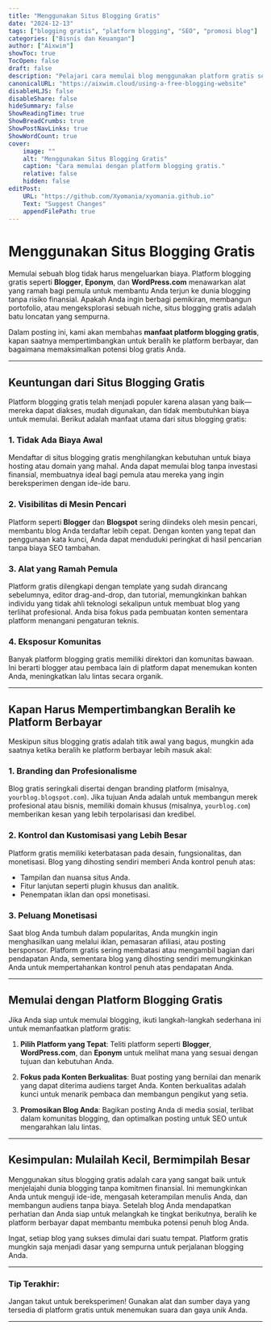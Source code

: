 ```yaml
---
title: "Menggunakan Situs Blogging Gratis"
date: "2024-12-13"
tags: ["blogging gratis", "platform blogging", "SEO", "promosi blog"]
categories: ["Bisnis dan Keuangan"]
author: ["Aixwim"]
showToc: true
TocOpen: false
draft: false
description: "Pelajari cara memulai blog menggunakan platform gratis seperti Blogger dan Eponym. Sempurna untuk pemula yang ingin menjelajahi blogging tanpa biaya awal."
canonicalURL: "https://aixwim.cloud/using-a-free-blogging-website"
disableHLJS: false
disableShare: false
hideSummary: false
ShowReadingTime: true
ShowBreadCrumbs: true
ShowPostNavLinks: true
ShowWordCount: true
cover:
    image: ""
    alt: "Menggunakan Situs Blogging Gratis"
    caption: "Cara memulai dengan platform blogging gratis."
    relative: false
    hidden: false
editPost:
    URL: "https://github.com/Xyomania/xyomania.github.io"
    Text: "Suggest Changes"
    appendFilePath: true
---
```


# Menggunakan Situs Blogging Gratis

Memulai sebuah blog tidak harus mengeluarkan biaya. Platform blogging gratis seperti **Blogger**, **Eponym**, dan **WordPress.com** menawarkan alat yang ramah bagi pemula untuk membantu Anda terjun ke dunia blogging tanpa risiko finansial. Apakah Anda ingin berbagi pemikiran, membangun portofolio, atau mengeksplorasi sebuah niche, situs blogging gratis adalah batu loncatan yang sempurna.

Dalam posting ini, kami akan membahas **manfaat platform blogging gratis**, kapan saatnya mempertimbangkan untuk beralih ke platform berbayar, dan bagaimana memaksimalkan potensi blog gratis Anda.

---

## Keuntungan dari Situs Blogging Gratis

Platform blogging gratis telah menjadi populer karena alasan yang baik—mereka dapat diakses, mudah digunakan, dan tidak membutuhkan biaya untuk memulai. Berikut adalah manfaat utama dari situs blogging gratis:

### 1. **Tidak Ada Biaya Awal**  
Mendaftar di situs blogging gratis menghilangkan kebutuhan untuk biaya hosting atau domain yang mahal. Anda dapat memulai blog tanpa investasi finansial, membuatnya ideal bagi pemula atau mereka yang ingin bereksperimen dengan ide-ide baru.

### 2. **Visibilitas di Mesin Pencari**  
Platform seperti **Blogger** dan **Blogspot** sering diindeks oleh mesin pencari, membantu blog Anda terdaftar lebih cepat. Dengan konten yang tepat dan penggunaan kata kunci, Anda dapat menduduki peringkat di hasil pencarian tanpa biaya SEO tambahan.

### 3. **Alat yang Ramah Pemula**  
Platform gratis dilengkapi dengan template yang sudah dirancang sebelumnya, editor drag-and-drop, dan tutorial, memungkinkan bahkan individu yang tidak ahli teknologi sekalipun untuk membuat blog yang terlihat profesional. Anda bisa fokus pada pembuatan konten sementara platform menangani pengaturan teknis.

### 4. **Eksposur Komunitas**  
Banyak platform blogging gratis memiliki direktori dan komunitas bawaan. Ini berarti blogger atau pembaca lain di platform dapat menemukan konten Anda, meningkatkan lalu lintas secara organik.

---

## Kapan Harus Mempertimbangkan Beralih ke Platform Berbayar

Meskipun situs blogging gratis adalah titik awal yang bagus, mungkin ada saatnya ketika beralih ke platform berbayar lebih masuk akal:

### 1. **Branding dan Profesionalisme**  
Blog gratis seringkali disertai dengan branding platform (misalnya, `yourblog.blogspot.com`). Jika tujuan Anda adalah untuk membangun merek profesional atau bisnis, memiliki domain khusus (misalnya, `yourblog.com`) memberikan kesan yang lebih terpolarisasi dan kredibel.

### 2. **Kontrol dan Kustomisasi yang Lebih Besar**  
Platform gratis memiliki keterbatasan pada desain, fungsionalitas, dan monetisasi. Blog yang dihosting sendiri memberi Anda kontrol penuh atas:  
- Tampilan dan nuansa situs Anda.  
- Fitur lanjutan seperti plugin khusus dan analitik.  
- Penempatan iklan dan opsi monetisasi.

### 3. **Peluang Monetisasi**  
Saat blog Anda tumbuh dalam popularitas, Anda mungkin ingin menghasilkan uang melalui iklan, pemasaran afiliasi, atau posting bersponsor. Platform gratis sering membatasi atau mengambil bagian dari pendapatan Anda, sementara blog yang dihosting sendiri memungkinkan Anda untuk mempertahankan kontrol penuh atas pendapatan Anda.

---

## Memulai dengan Platform Blogging Gratis

Jika Anda siap untuk memulai blogging, ikuti langkah-langkah sederhana ini untuk memanfaatkan platform gratis:

1. **Pilih Platform yang Tepat**: Teliti platform seperti **Blogger**, **WordPress.com**, dan **Eponym** untuk melihat mana yang sesuai dengan tujuan dan kebutuhan Anda.
   
2. **Fokus pada Konten Berkualitas**: Buat posting yang bernilai dan menarik yang dapat diterima audiens target Anda. Konten berkualitas adalah kunci untuk menarik pembaca dan membangun pengikut yang setia.

3. **Promosikan Blog Anda**: Bagikan posting Anda di media sosial, terlibat dalam komunitas blogging, dan optimalkan posting untuk SEO untuk mengarahkan lalu lintas.

---

## Kesimpulan: Mulailah Kecil, Bermimpilah Besar

Menggunakan situs blogging gratis adalah cara yang sangat baik untuk menjelajahi dunia blogging tanpa komitmen finansial. Ini memungkinkan Anda untuk menguji ide-ide, mengasah keterampilan menulis Anda, dan membangun audiens tanpa biaya. Setelah blog Anda mendapatkan perhatian dan Anda siap untuk melangkah ke tingkat berikutnya, beralih ke platform berbayar dapat membantu membuka potensi penuh blog Anda.

Ingat, setiap blog yang sukses dimulai dari suatu tempat. Platform gratis mungkin saja menjadi dasar yang sempurna untuk perjalanan blogging Anda.

---

### Tip Terakhir:  
Jangan takut untuk bereksperimen! Gunakan alat dan sumber daya yang tersedia di platform gratis untuk menemukan suara dan gaya unik Anda.

---
